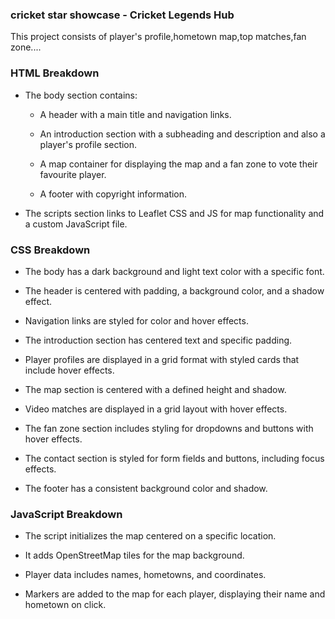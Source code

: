 ###  cricket star showcase - Cricket Legends Hub ###

This project consists of player's profile,hometown map,top matches,fan zone....

### HTML Breakdown

- The body section contains:

  - A header with a main title and navigation links.

  - An introduction section with a subheading and description and also a player's profile section.
  
  - A map container for displaying the map and a fan zone to vote their favourite player.

  - A footer with copyright information.

- The scripts section links to Leaflet CSS and JS for map functionality and a custom JavaScript file.

### CSS Breakdown

- The body has a dark background and light text color with a specific font.

- The header is centered with padding, a background color, and a shadow effect.

- Navigation links are styled for color and hover effects.

- The introduction section has centered text and specific padding.

- Player profiles are displayed in a grid format with styled cards that include hover effects.

- The map section is centered with a defined height and shadow.

- Video matches are displayed in a grid layout with hover effects.

- The fan zone section includes styling for dropdowns and buttons with hover effects.

- The contact section is styled for form fields and buttons, including focus effects.

- The footer has a consistent background color and shadow.

### JavaScript Breakdown

- The script initializes the map centered on a specific location.

- It adds OpenStreetMap tiles for the map background.

- Player data includes names, hometowns, and coordinates.

- Markers are added to the map for each player, displaying their name and hometown on click.